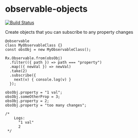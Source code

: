 # observable-objects

[![Build Status](https://travis-ci.org/BigAB/observable-objects.svg?branch=master)](https://travis-ci.org/BigAB/observable-objects)

Create objects that you can subscribe to any property changes

```
@observable
class MyObservableClass {}
const obsObj = new MyObservableClass();

Rx.Observable.from(obsObj)
  .filter(({ path }) => path === "property")
  .map(({ newVal }) => newVal)
  .take(2)
  .subscribe({
    next(v) { console.log(v) }
  });

obsObj.property = "1 val";
obsObj.someOtherProp = 3;
obsObj.property = 2;
obsObj.property = "too many changes";

/*
    Logs:
      "1 val"
      2
 */
```
